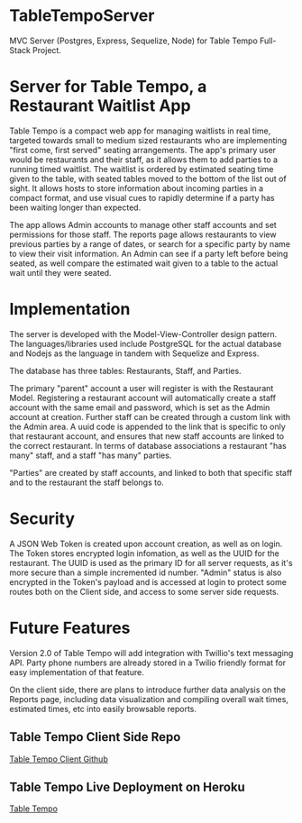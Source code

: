 # TableTempoServer
MVC Server (Postgres, Express, Sequelize, Node) for Table Tempo Full-Stack Project. 

<h1>Server for Table Tempo, a Restaurant Waitlist App</h1>
<p>Table Tempo is a compact web app for managing waitlists in real time, targeted towards small to medium sized restaurants who are implementing "first come, first served" seating arrangements.
The app's primary user would be restaurants and their staff, as it allows them to add parties to a running timed waitlist. The waitlist is ordered by estimated seating time given to the table,
with seated tables moved to the bottom of the list out of sight. It allows hosts to store information about incoming parties in a compact format, and use visual cues to rapidly determine
if a party has been waiting longer than expected.
</p>
<p>The app allows Admin accounts to manage other staff accounts and set permissions for those staff. The reports page allows restaurants to view previous parties by a range of dates, or search for a specific
party by name to view their visit information. An Admin can see if a party left before being seated, as well compare the estimated wait given to a table to the actual wait until they were seated.</p>
<h1>Implementation</h1>
<p>The server is developed with the Model-View-Controller design pattern. The languages/libraries used include PostgreSQL for the actual database and Nodejs as the language in tandem with Sequelize and Express.</p>
<p>The database has three tables: Restaurants, Staff, and Parties.
<p>The primary "parent" account a user will register is with the Restaurant Model. Registering a restaurant account will automatically create a staff account with the same email and password, which is
set as the Admin account at creation. Further staff can be created through a custom link with the Admin area. A uuid code is appended to the link that is specific to only that restaurant account, and ensures
that new staff accounts are linked to the correct restaurant. In terms of database associations a restaurant "has many" staff, and a staff "has many" parties.</p>
<p>"Parties" are created by staff accounts, and linked to both that specific staff and to the restaurant the staff belongs to.</p>
<h1>Security</h1>
<p>A JSON Web Token is created upon account creation, as well as on login. The Token stores encrypted login infomation, as well as the UUID for the restaurant. The UUID is used as the
primary ID for all server requests, as it's more secure than a simple incremented id number. "Admin" status is also encrypted in the Token's payload and is accessed at login to protect some
routes both on the Client side, and access to some server side requests.</p>
<h1>Future Features</h1>
<p>Version 2.0 of Table Tempo will add integration with Twillio's text messaging API. Party phone numbers are already stored in a Twilio friendly format for easy implementation of that feature.</p>
<p>On the client side, there are plans to introduce further data analysis on the Reports page, including data visualization and compiling overall wait times, estimated times, etc into easily browsable reports.</p>
<h2>Table Tempo Client Side Repo</h2>
<a href="https://github.com/gingeralford/TableTempoClient">Table Tempo Client Github</a>
<h2>Table Tempo Live Deployment on Heroku</h2>
<a href="http://table-tempo.herokuapp.com/">Table Tempo</a>
